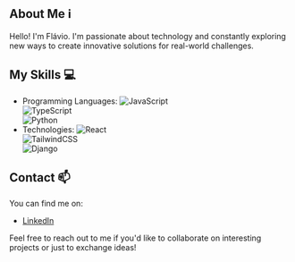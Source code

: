 ## About Me ℹ️
Hello! I'm Flávio. I'm passionate about technology and constantly exploring new ways to create innovative solutions for real-world challenges.

## My Skills 💻
- Programming Languages: ![JavaScript](https://cdn.jsdelivr.net/gh/devicons/devicon/icons/javascript/javascript-original.svg)  
![TypeScript](https://cdn.jsdelivr.net/gh/devicons/devicon/icons/typescript/typescript-original.svg)  
![Python](https://cdn.jsdelivr.net/gh/devicons/devicon/icons/python/python-original.svg) 
- Technologies: ![React](https://cdn.jsdelivr.net/gh/devicons/devicon/icons/react/react-original.svg)  
![TailwindCSS](https://cdn.jsdelivr.net/gh/devicons/devicon/icons/tailwindcss/tailwindcss-plain.svg)  
![Django](https://cdn.jsdelivr.net/gh/devicons/devicon/icons/django/django-plain.svg) 

## Contact 📫
You can find me on:
- [LinkedIn](https://www.linkedin.com/in/flaviosalesv/)

Feel free to reach out to me if you'd like to collaborate on interesting projects or just to exchange ideas!
